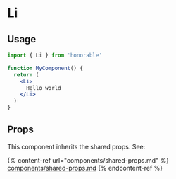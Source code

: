 # Li

## Usage

```jsx
import { Li } from 'honorable'

function MyComponent() {
  return (
    <Li>
      Hello world
    </Li>
  )
}
```

## Props

This component inherits the shared props. See:

{% content-ref url="components/shared-props.md" %}
[components/shared-props.md](components/shared-props.md)
{% endcontent-ref %}

